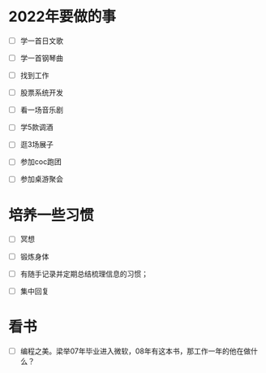 # 2022年要做的事 

- [ ] 学一首日文歌
- [ ] 学一首钢琴曲
- [ ] 找到工作
- [ ] 股票系统开发
- [ ] 看一场音乐剧
- [ ] 学5款调酒
- [ ] 逛3场展子
- [ ] 参加coc跑团
- [ ] 参加桌游聚会



# 培养一些习惯



- [ ] 冥想
- [ ] 锻炼身体
- [ ] 有随手记录并定期总结梳理信息的习惯；
- [ ] 集中回复



# 看书

- [ ] 编程之美。梁举07年毕业进入微软，08年有这本书，那工作一年的他在做什么？